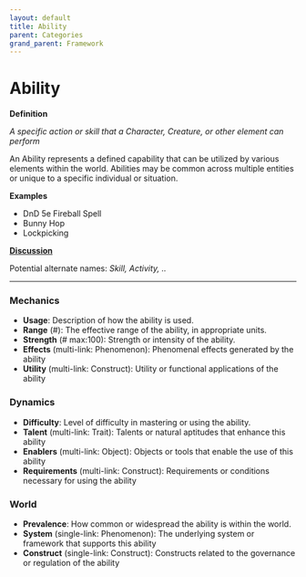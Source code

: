 ```yaml
---
layout: default
title: Ability
parent: Categories
grand_parent: Framework 
---
```


# Ability

**Definition**

*A specific action or skill that a Character, Creature, or other element can perform*

An Ability represents a defined capability that can be utilized by various elements within the world. Abilities may be common across multiple entities or unique to a specific individual or situation.

**Examples**
- DnD 5e Fireball Spell
- Bunny Hop
- Lockpicking


**[Discussion](https://github.com/OnlyWorlds/OnlyWorlds/discussions/categories/NAME)**

Potential alternate names: *Skill, Activity, ..*

---
### Mechanics
- **Usage**: Description of how the ability is used.
- **Range** (#): The effective range of the ability, in appropriate units.
- **Strength** (# max:100): Strength or intensity of the ability.
- **Effects** (multi-link: Phenomenon): Phenomenal effects generated by the ability
- **Utility** (multi-link: Construct): Utility or functional applications of the ability

### Dynamics
- **Difficulty**: Level of difficulty in mastering or using the ability.
- **Talent** (multi-link: Trait): Talents or natural aptitudes that enhance this ability
- **Enablers** (multi-link: Object): Objects or tools that enable the use of this ability
- **Requirements** (multi-link: Construct): Requirements or conditions necessary for using the ability

### World
- **Prevalence**: How common or widespread the ability is within the world.
- **System** (single-link: Phenomenon): The underlying system or framework that supports this ability
- **Construct** (single-link: Construct): Constructs related to the governance or regulation of the ability

